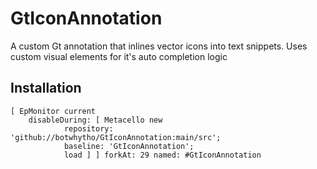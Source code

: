 # GtIconAnnotation
A custom Gt annotation that inlines vector icons into text snippets. Uses custom visual elements for it's auto completion logic
## Installation```[ EpMonitor current	disableDuring: [ Metacello new			repository: 'github://botwhytho/GtIconAnnotation:main/src';			baseline: 'GtIconAnnotation';			load ] ] forkAt: 29 named: #GtIconAnnotation```